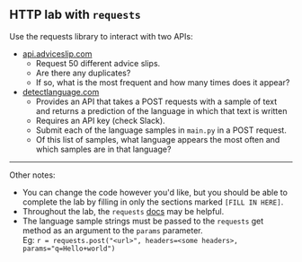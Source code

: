 ## HTTP lab with `requests`

Use the requests library to interact with two APIs:    
* [api.adviceslip.com](https://api.adviceslip.com/)
  * Request 50 different advice slips.
  * Are there any duplicates? 
  * If so, what is the most frequent and how many times does it appear?    
* [detectlanguage.com](https://detectlanguage.com/documentation)
  * Provides an API that takes a POST requests with a sample of text 
    and returns a prediction of the language in which that text is written
  * Requires an API key (check Slack).
  * Submit each of the language samples in `main.py` in a POST request.
  * Of this list of samples, what language appears the most often 
    and which samples are in that language?    

<hr>
Other notes:

* You can change the code however you'd like, but you should be able to complete the lab by filling in only the sections marked `[FILL IN HERE]`.
* Throughout the lab, the `requests` [docs](http://docs.python-requests.org/en/master/) may be helpful.
* The language sample strings must be passed to the `requests` get method as an argument to the `params` parameter.    
   Eg:
   ```r = requests.post("<url>", headers=<some headers>, params="q=Hello+world")```
